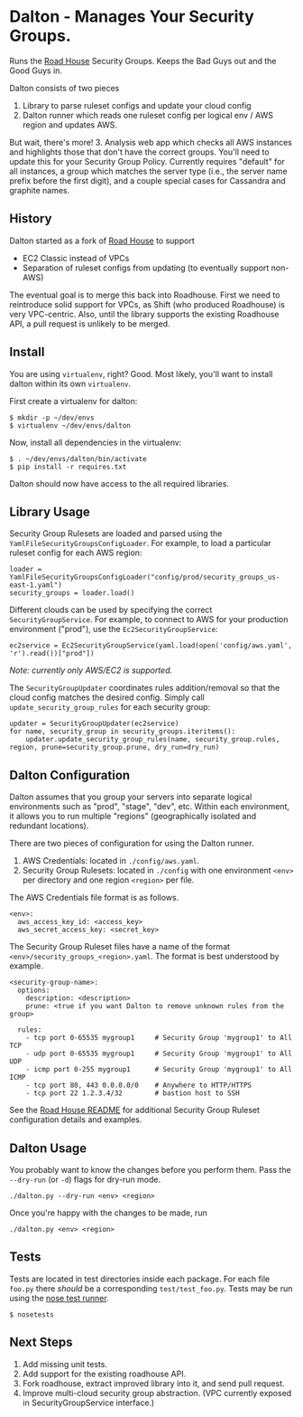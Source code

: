 # Dalton - Manages Your Security Groups.

Runs the [Road House](https://github.com/awsroadhouse/roadhouse) Security Groups.
Keeps the Bad Guys out and the Good Guys in.

Dalton consists of two pieces
1. Library to parse ruleset configs and update your cloud config
2. Dalton runner which reads one ruleset config per logical env / AWS region and updates AWS.

But wait, there's more!
3. Analysis web app which checks all AWS instances and highlights those that don't have the correct groups.
   You'll need to update this for your Security Group Policy. Currently requires "default" for all instances,
   a group which matches the server type (i.e., the server name prefix before the first digit), and a couple
   special cases for Cassandra and graphite names.

## History

Dalton started as a fork of [Road House](https://github.com/awsroadhouse/roadhouse) to support
- EC2 Classic instead of VPCs
- Separation of ruleset configs from updating (to eventually support non-AWS)

The eventual goal is to merge this back into Roadhouse. First we need to reintroduce solid support
for VPCs, as Shift (who produced Roadhouse) is very VPC-centric. Also, until the library supports
the existing Roadhouse API, a pull request is unlikely to be merged.

## Install

You are using `virtualenv`, right? Good. Most likely, you'll want to install dalton within its own `virtualenv`.

First create a virtualenv for dalton:

    $ mkdir -p ~/dev/envs
    $ virtualenv ~/dev/envs/dalton

Now, install all dependencies in the virtualenv:

    $ . ~/dev/envs/dalton/bin/activate
    $ pip install -r requires.txt

Dalton should now have access to the all required libraries.

## Library Usage

Security Group Rulesets are loaded and parsed using the `YamlFileSecurityGroupsConfigLoader`. For example,
to load a particular ruleset config for each AWS region:

    loader = YamlFileSecurityGroupsConfigLoader("config/prod/security_groups_us-east-1.yaml")
    security_groups = loader.load()

Different clouds can be used by specifying the correct `SecurityGroupService`. For example, to connect to AWS for your
production environment ("prod"), use the `Ec2SecurityGroupService`:

    ec2service = Ec2SecurityGroupService(yaml.load(open('config/aws.yaml', 'r').read())["prod"])

*Note: currently only AWS/EC2 is supported.*

The `SecurityGroupUpdater` coordinates rules addition/removal so that the cloud config matches the desired config.
Simply call `update_security_group_rules` for each security group:

    updater = SecurityGroupUpdater(ec2service)
    for name, security_group in security_groups.iteritems():
        updater.update_security_group_rules(name, security_group.rules, region, prune=security_group.prune, dry_run=dry_run)

## Dalton Configuration

Dalton assumes that you group your servers into separate logical environments such as "prod", "stage", "dev", etc.
Within each environment, it allows you to run multiple "regions" (geographically isolated and redundant locations).

There are two pieces of configuration for using the Dalton runner.

1. AWS Credentials: located in `./config/aws.yaml`.
2. Security Group Rulesets: located in `./config` with one environment `<env>` per directory and one region `<region>` per file.

The AWS Credentials file format is as follows.

    <env>:
      aws_access_key_id: <access_key>
      aws_secret_access_key: <secret_key>

The Security Group Ruleset files have a name of the format `<env>/security_groups_<region>.yaml`.
The format is best understood by example.

    <security-group-name>:
      options:
        description: <description>
        prune: <true if you want Dalton to remove unknown rules from the group>

      rules:
        - tcp port 0-65535 mygroup1     # Security Group 'mygroup1' to All TCP
        - udp port 0-65535 mygroup1     # Security Group 'mygroup1' to All UDP
        - icmp port 0-255 mygroup1      # Security Group 'mygroup1' to All ICMP
        - tcp port 80, 443 0.0.0.0/0    # Anywhere to HTTP/HTTPS
        - tcp port 22 1.2.3.4/32        # bastion host to SSH

See the [Road House README](https://github.com/awsroadhouse/roadhouse) for additional
Security Group Ruleset configuration details and examples.

## Dalton Usage

You probably want to know the changes before you perform them. Pass the `--dry-run` (or `-d`) flags for dry-run mode.

    ./dalton.py --dry-run <env> <region>

Once you're happy with the changes to be made, run

    ./dalton.py <env> <region>

## Tests

Tests are located in test directories inside each package. For each file `foo.py` there *should* be
a corresponding `test/test_foo.py`. Tests may be run using the [nose test runner](https://nose.readthedocs.org/en/latest/).

    $ nosetests

## Next Steps

1. Add missing unit tests.
2. Add support for the existing roadhouse API.
3. Fork roadhouse, extract improved library into it, and send pull request.
4. Improve multi-cloud security group abstraction. (VPC currently exposed in SecurityGroupService interface.)
